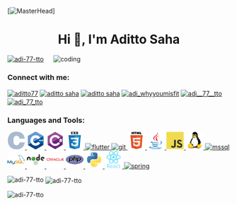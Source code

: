[![MasterHead](https://www.google.com/url?sa=i&url=https%3A%2F%2Fgithub.com%2Fanandhunv%2Fanandhunv&psig=AOvVaw2RHNFFxncA-xIcssZfowyF&ust=1757224999871000&source=images&cd=vfe&opi=89978449&ved=0CBQQjRxqFwoTCPiIoLi7w48DFQAAAAAdAAAAABAz)]

<h1 align="center">Hi 👋, I'm Aditto Saha</h1>
<img align="right" alt="coding" width="400" src="[https://www.pinterest.com/pin/programmer-day-porforever--8725793007198140/](https://www.google.com/url?sa=i&url=https%3A%2F%2Fwww.mindstream.news%2Fp%2Fend-coding&psig=AOvVaw2RHNFFxncA-xIcssZfowyF&ust=1757224999871000&source=images&cd=vfe&opi=89978449&ved=0CBUQjRxqFwoTCPiIoLi7w48DFQAAAAAdAAAAABA8)">

<p align="left"> <a href="https://github.com/ryo-ma/github-profile-trophy"><img src="https://github-profile-trophy.vercel.app/?username=adi-77-tto" alt="adi-77-tto" /></a> </p>


<h3 align="left">Connect with me:</h3>
<p align="left">
<a href="https://twitter.com/aditto77" target="blank"><img align="center" src="https://raw.githubusercontent.com/rahuldkjain/github-profile-readme-generator/master/src/images/icons/Social/twitter.svg" alt="aditto77" height="30" width="40" /></a>
<a href="https://kaggle.com/aditto saha" target="blank"><img align="center" src="https://raw.githubusercontent.com/rahuldkjain/github-profile-readme-generator/master/src/images/icons/Social/kaggle.svg" alt="aditto saha" height="30" width="40" /></a>
<a href="https://fb.com/aditto saha" target="blank"><img align="center" src="https://raw.githubusercontent.com/rahuldkjain/github-profile-readme-generator/master/src/images/icons/Social/facebook.svg" alt="aditto saha" height="30" width="40" /></a>
<a href="https://instagram.com/adi_whyyoumisfit" target="blank"><img align="center" src="https://raw.githubusercontent.com/rahuldkjain/github-profile-readme-generator/master/src/images/icons/Social/instagram.svg" alt="adi_whyyoumisfit" height="30" width="40" /></a>
<a href="https://codeforces.com/profile/adi__77__tto" target="blank"><img align="center" src="https://raw.githubusercontent.com/rahuldkjain/github-profile-readme-generator/master/src/images/icons/Social/codeforces.svg" alt="adi__77__tto" height="30" width="40" /></a>
<a href="https://www.leetcode.com/adi_77_tto" target="blank"><img align="center" src="https://raw.githubusercontent.com/rahuldkjain/github-profile-readme-generator/master/src/images/icons/Social/leet-code.svg" alt="adi_77_tto" height="30" width="40" /></a>
</p>

<h3 align="left">Languages and Tools:</h3>
<p align="left"> <a href="https://www.cprogramming.com/" target="_blank" rel="noreferrer"> <img src="https://raw.githubusercontent.com/devicons/devicon/master/icons/c/c-original.svg" alt="c" width="40" height="40"/> </a> <a href="https://www.w3schools.com/cpp/" target="_blank" rel="noreferrer"> <img src="https://raw.githubusercontent.com/devicons/devicon/master/icons/cplusplus/cplusplus-original.svg" alt="cplusplus" width="40" height="40"/> </a> <a href="https://www.w3schools.com/cs/" target="_blank" rel="noreferrer"> <img src="https://raw.githubusercontent.com/devicons/devicon/master/icons/csharp/csharp-original.svg" alt="csharp" width="40" height="40"/> </a> <a href="https://www.w3schools.com/css/" target="_blank" rel="noreferrer"> <img src="https://raw.githubusercontent.com/devicons/devicon/master/icons/css3/css3-original-wordmark.svg" alt="css3" width="40" height="40"/> </a> <a href="https://flutter.dev" target="_blank" rel="noreferrer"> <img src="https://www.vectorlogo.zone/logos/flutterio/flutterio-icon.svg" alt="flutter" width="40" height="40"/> </a> <a href="https://git-scm.com/" target="_blank" rel="noreferrer"> <img src="https://www.vectorlogo.zone/logos/git-scm/git-scm-icon.svg" alt="git" width="40" height="40"/> </a> <a href="https://www.w3.org/html/" target="_blank" rel="noreferrer"> <img src="https://raw.githubusercontent.com/devicons/devicon/master/icons/html5/html5-original-wordmark.svg" alt="html5" width="40" height="40"/> </a> <a href="https://www.java.com" target="_blank" rel="noreferrer"> <img src="https://raw.githubusercontent.com/devicons/devicon/master/icons/java/java-original.svg" alt="java" width="40" height="40"/> </a> <a href="https://developer.mozilla.org/en-US/docs/Web/JavaScript" target="_blank" rel="noreferrer"> <img src="https://raw.githubusercontent.com/devicons/devicon/master/icons/javascript/javascript-original.svg" alt="javascript" width="40" height="40"/> </a> <a href="https://www.linux.org/" target="_blank" rel="noreferrer"> <img src="https://raw.githubusercontent.com/devicons/devicon/master/icons/linux/linux-original.svg" alt="linux" width="40" height="40"/> </a> <a href="https://www.microsoft.com/en-us/sql-server" target="_blank" rel="noreferrer"> <img src="https://www.svgrepo.com/show/303229/microsoft-sql-server-logo.svg" alt="mssql" width="40" height="40"/> </a> <a href="https://www.mysql.com/" target="_blank" rel="noreferrer"> <img src="https://raw.githubusercontent.com/devicons/devicon/master/icons/mysql/mysql-original-wordmark.svg" alt="mysql" width="40" height="40"/> </a> <a href="https://nodejs.org" target="_blank" rel="noreferrer"> <img src="https://raw.githubusercontent.com/devicons/devicon/master/icons/nodejs/nodejs-original-wordmark.svg" alt="nodejs" width="40" height="40"/> </a> <a href="https://www.oracle.com/" target="_blank" rel="noreferrer"> <img src="https://raw.githubusercontent.com/devicons/devicon/master/icons/oracle/oracle-original.svg" alt="oracle" width="40" height="40"/> </a> <a href="https://www.php.net" target="_blank" rel="noreferrer"> <img src="https://raw.githubusercontent.com/devicons/devicon/master/icons/php/php-original.svg" alt="php" width="40" height="40"/> </a> <a href="https://www.python.org" target="_blank" rel="noreferrer"> <img src="https://raw.githubusercontent.com/devicons/devicon/master/icons/python/python-original.svg" alt="python" width="40" height="40"/> </a> <a href="https://reactjs.org/" target="_blank" rel="noreferrer"> <img src="https://raw.githubusercontent.com/devicons/devicon/master/icons/react/react-original-wordmark.svg" alt="react" width="40" height="40"/> </a> <a href="https://spring.io/" target="_blank" rel="noreferrer"> <img src="https://www.vectorlogo.zone/logos/springio/springio-icon.svg" alt="spring" width="40" height="40"/> </a> </p>

<p><img align="left" src="https://github-readme-stats.vercel.app/api/top-langs?username=adi-77-tto&show_icons=true&locale=en&layout=compact" alt="adi-77-tto" /></p>

<p>&nbsp;<img align="center" src="https://github-readme-stats.vercel.app/api?username=adi-77-tto&show_icons=true&locale=en" alt="adi-77-tto" /></p>

<p><img align="center" src="https://github-readme-streak-stats.herokuapp.com/?user=adi-77-tto&" alt="adi-77-tto" /></p>
